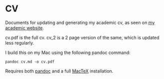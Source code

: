 # CV
Documents for updating and generating my academic cv, as seen on [my academic website](https://fredner.org).

cv.pdf is the full cv. cv_2 is a 2 page version of the same, which is updated less regularly.

I build this on my Mac using the following pandoc command:

```
pandoc cv.md -o cv.pdf
```

Requires both [pandoc](https://pandoc.org) and a full [MacTeX](https://www.tug.org/mactex/) installation.
